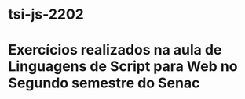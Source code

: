 # tsi-js-2202

# Exercícios realizados na aula de Linguagens de Script para Web no Segundo semestre do Senac
